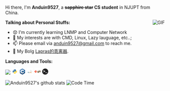 Hi there, I'm **Anduin9527**, a **<del>sapphire star</del> CS student**  in NJUPT  from China.

 <img align="right" alt="GIF" src="https://imgbed-1304793179.cos.ap-nanjing.myqcloud.com/typora/20230405142848.gif" />

**Talking about Personal Stuffs:**

- 😟 I’m currently learning LNMP and Computer Network
- 🤔 My interests are with CMD, Linux, Lazy lauguage, etc..;
- 📫 Please email via anduin9527@gmail.com to reach me.
- 📝 My Bolg [Lapras的乖离器](https://lapras.xyz).


**Languages and Tools:**  

<code><img height="20" src="https://pytorch.org/assets/images/pytorch-logo.png"></code>
<code><img height="20" src="https://raw.githubusercontent.com/github/explore/80688e429a7d4ef2fca1e82350fe8e3517d3494d/topics/python/python.png"></code>
<code><img height="20" src="https://raw.githubusercontent.com/github/explore/80688e429a7d4ef2fca1e82350fe8e3517d3494d/topics/cpp/cpp.png"></code>
<code><img height="20" src="https://raw.githubusercontent.com/github/explore/80688e429a7d4ef2fca1e82350fe8e3517d3494d/topics/mysql/mysql.png"></code>
<code><img height="20" src="https://raw.githubusercontent.com/github/explore/80688e429a7d4ef2fca1e82350fe8e3517d3494d/topics/git/git.png"></code>
<code><img height="20" src="https://raw.githubusercontent.com/github/explore/80688e429a7d4ef2fca1e82350fe8e3517d3494d/topics/terminal/terminal.png"></code>

![Anduin9527's github stats](https://github-readme-stats.vercel.app/api?username=anduin9527&show_icons=true&hide_border=true)
![Code Time](https://img.shields.io/endpoint?style=social&url=https://codetime-api.datreks.com/badge/2819?logoColor=dark%26project=%26recentMS=0%26showProject=false)
